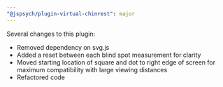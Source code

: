 ```yaml
---
"@jspsych/plugin-virtual-chinrest": major
---
```


Several changes to this plugin:

* Removed dependency on svg.js
* Added a reset between each blind spot measurement for clarity
* Moved starting location of square and dot to right edge of screen for maximum compatibility with large viewing distances
* Refactored code